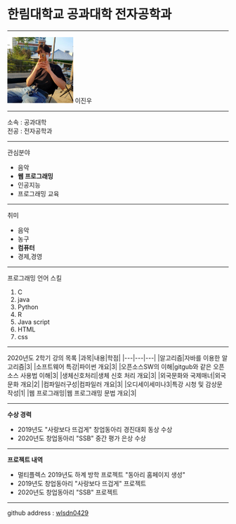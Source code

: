# 한림대학교 공과대학 전자공학과
---
<img src = 프로필.jpg height = 150 width = 150>
이진우

---

소속 : 공과대학   
전공 : 전자공학과   

----------------

관심분야   
* 음악
* **웹 프로그래밍**
* 인공지능
* 프로그래밍 교육

----------------

취미   
* 음악
* 농구
* **컴퓨터**
* 경제,경영

----------------

프로그래밍 언어 스킬
1. C
2. java
3. Python
4. R
5. Java script
6. HTML
7. css
----------------
2020년도 2학기 강의 목록
|과목|내용|학점|
|---|---|---|
|알고리즘|자바를 이용한 알고리즘|3|
|소프트웨어 특강|파이썬 개요|3|
|오픈소스SW의 이해|gitgub와 같은 오픈소스 사용법 이해|3|
|생체신호처리|생체 신호 처리 개요|3|
|외국문화와 국제매너|외국 문화 개요|2|
|컴파일러구성|컴파일러 개요|3|
|오디세이세미나3|특강 시청 및 감상문 작성|1|
|웹 프로그래밍|웹 프로그래밍 문법 개요|3|

----------------
**수상 경력**
* 2019년도 "사랑보다 뜨겁게" 창업동아리 경진대회 동상 수상
* 2020년도 창업동아리 "SSB" 중간 평가 은상 수상
----------------
**프로젝트 내역**
* 멀티플렉스 2019년도 하계 방학 프로젝트 "동아리 홈페이지 생성"
* 2019년도 창업동아리 "사랑보다 뜨겁게" 프로젝트
* 2020년도 창업동아리 "SSB" 프로젝트
----------------
github address : [wlsdn0429][github]

[github]:http://github.com/wlsdn0429
